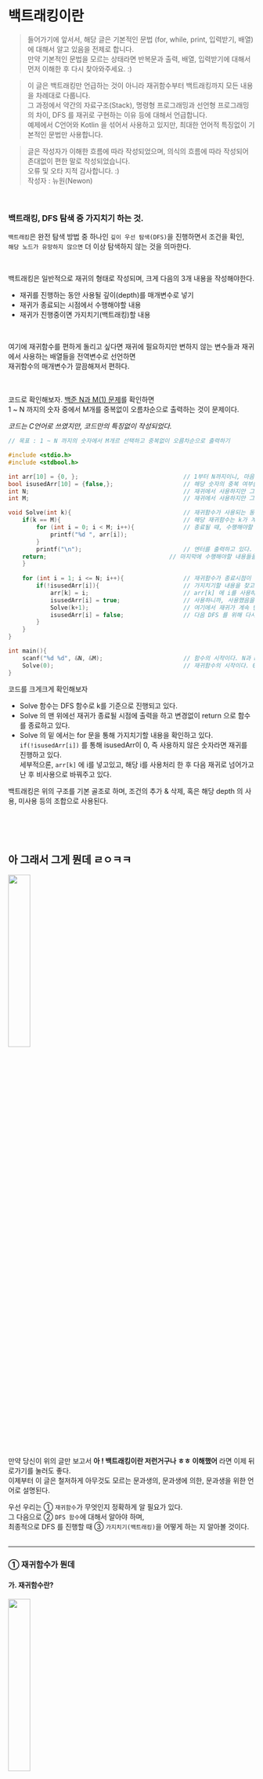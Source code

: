# 백트래킹이란
> 들어가기에 앞서서, 해당 글은 기본적인 문법 (for, while, print, 입력받기, 배열)에 대해서 알고 있음을 전제로 합니다.  
> 만약 기본적인 문법을 모르는 상태라면 반복문과 출력, 배열, 입력받기에 대해서 먼저 이해한 후 다시 찾아와주세요. :)  
  
> 이 글은 백트래킹만 언급하는 것이 아니라 재귀함수부터 백트래킹까지 모든 내용을 차례대로 다룹니다.  
> 그 과정에서 약간의 자료구조(Stack), 명령형 프로그래밍과 선언형 프로그래밍의 차이, DFS 를 재귀로 구현하는 이유 등에 대해서 언급합니다.  
> 예제에서 C언어와 Kotlin 을 섞어서 사용하고 있지만, 최대한 언어적 특징없이 기본적인 문법만 사용합니다.    
  
  
> 글은 작성자가 이해한 흐름에 따라 작성되었으며, 의식의 흐름에 따라 작성되어 존대없이 편한 말로 작성되었습니다.  
> 오류 및 오타 지적 감사합니다. :)  
> 작성자 : 뉴원(Newon)
<br/>

### 백트래킹, DFS 탐색 중 가지치기 하는 것.

`백트래킹`은 완전 탐색 방법 중 하나인 `깊이 우선 탐색(DFS)`을 진행하면서 조건을 확인,  
`해당 노드가 유망하지 않으면` 더 이상 탐색하지 않는 것을 의마한다.  
  
  <br/>
  
백트래킹은 일반적으로 재귀의 형태로 작성되며, 크게 다음의 3개 내용을 작성해야한다.   
- 재귀를 진행하는 동안 사용될 깊이(depth)를 매개변수로 넣기
- 재귀가 종료되는 시점에서 수행해야할 내용
- 재귀가 진행중이면 가지치기(백트래킹)할 내용

<br/>
  
여기에 재귀함수를 편하게 돌리고 싶다면 재귀에 필요하지만 변하지 않는 변수들과 재귀에서 사용하는 배열들을 전역변수로 선언하면  
재귀함수의 매개변수가 깔끔해져서 편하다.  
  <br/>
  </br>
  
코드로 확인해보자. [백준 N과 M(1) 문제](https://www.acmicpc.net/problem/15649)를 확인하면  
1 ~ N 까지의 숫자 중에서 M개를 중복없이 오름차순으로 출력하는 것이 문제이다.  
  
_코드는 C언어로 쓰였지만, 코드만의 특징없이 작성되었다._

```C
// 목표 : 1 ~ N 까지의 숫자에서 M개르 선택하고 중복없이 오름차순으로 출력하기

#include <stdio.h>
#include <stdbool.h>

int arr[10] = {0, };                              // 1부터 N까지이니, 마음편하게 10개의 배열을 선언하였다.
bool isusedArr[10] = {false,};                    // 해당 숫자의 중복 여부를 위해 사용했는지 안했는지를 파악할 같은 크기의 배열을 하나 더 선언했다.
int N;                                            // 재귀에서 사용하지만 그 숫자가 변하지는 않는 변수를 전역변수로 선언하였다.
int M;                                            // 재귀에서 사용하지만 그 숫자가 변하지는 않는 변수를 전역변수로 선언하였다.

void Solve(int k){                                // 재귀함수가 사용되는 동안 사용될 depth 를 여기선 k로 표현하고 있다. 
    if(k == M){                                   // 해당 재귀함수는 k가 계속 증가하며, k == M 일때 멈추는 구조를 가지고 있다.
        for (int i = 0; i < M; i++){              // 종료될 때, 수행해야할 내용은 "출력"이므로, 출력을 하고 있다.
            printf("%d ", arr[i]);
        }
        printf("\n");                             // 엔터를 출력하고 있다.
	return;                                   // 마지막에 수행해야할 내용들을 다 수행했으면 return 으로 함수를 종료한다.
    }
    
    for (int i = 1; i <= N; i++){                 // 재귀함수가 종료시점이 아니라면 for 문을 통해 재귀를 진행한다.
        if(!isusedArr[i]){                        // 가지치기할 내용을 찾고있다. 이번 같은 경우는 중복을 없애기 위해 다음과 같이 적용하고 있다.
            arr[k] = i;                           // arr[k] 에 i를 사용하고 있다.
            isusedArr[i] = true;                  // 사용하니까, 사용했음을 표시하고 있다.
            Solve(k+1);                           // 여기에서 재귀가 계속 반복되고 있다. k는 자릿수로 계속 증가하다가, k == M일 때 종료돨 것이다.
            isusedArr[i] = false;                 // 다음 DFS 를 위해 다시 사용하지 않았으로 바꿔주고 있다.
        }
    }
}

int main(){
    scanf("%d %d", &N, &M);                       // 함수의 시작이다. N과 M을 입력받고 있다.
    Solve(0);                                     // 재귀함수의 시작이다. 0부터 시작하고 있다.
}
```


코드를 크게크게 확인해보자  
- Solve 함수는 DFS 함수로 k를 기준으로 진행되고 있다.  
- Solve 의 맨 위에선 재귀가 종료될 시점에 출력을 하고 변경없이 return 으로 함수를 종료하고 있다.  
- Solve 의 밑 에서는 for 문을 통해 가지치기할 내용을 확인하고 있다.  
  `if(!isusedArr[i])` 를 통해 isusedArr이 0, 즉 사용하지 않은 숫자라면 재귀를 진행하고 있다.  
  세부적으론, `arr[k]` 에 i를 넣고있고, 해당 i를 사용처리 한 후 다음 재귀로 넘어가고 난 후 비사용으로 바꿔주고 있다.  
  
  
백트래킹은 위의 구조를 기본 골조로 하며, 조건의 추가 & 삭제, 혹은 해당 depth 의 사용, 미사용 등의 조합으로 사용된다.  
  
  <br/>
  <br/>
  <br/>
  

## 아 그래서 그게 뭔데 ㄹㅇㅋㅋ
<img src="https://user-images.githubusercontent.com/80164141/138657237-2fb8bf1f-2cd5-4a6e-9d84-3bd303c251d5.jpg" width="30%"/>

만약 당신이 위의 글만 보고서 **아 ! 백트래킹이란 저런거구나 ㅎㅎ 이해했어** 라면 이제 뒤로가기를 눌러도 좋다.  
이제부터 이 글은 철저하게 아무것도 모르는 문과생의, 문과생에 의한, 문과생을 위한 언어로 설명된다.  
  
우선 우리는 ① `재귀함수`가 무엇인지 정확하게 알 필요가 있다.  
그 다음으로 ② `DFS 함수`에 대해서 알아야 하며,  
최종적으로 DFS 를 진행할 때 ③ `가지치기(백트래킹)`을 어떻게 하는 지 알아볼 것이다.  
  <br/>
  
----- 
  
### ① 재귀함수가 뭔데
#### 가. 재귀함수란?
<img src="https://media.giphy.com/media/3ov9jQX2Ow4bM5xxuM/giphy.gif" width="30%"/>
<img width="600" alt="스크린샷 2021-10-25 오후 5 47 22" src="https://user-images.githubusercontent.com/80164141/138665281-c20aae33-e2ed-46ed-bd0b-59d95e4f289d.png">

재귀함수란 코드 내에서 자기 자신을 호출하는 함수를 의미한다.  
내가 나를 부르고, 다시 내가 나를 부르고, 틱X 이나 유튜브숏X에서 자주 보던 그것들이 맞다.  
  
  <br/>
  
프로그래밍으로 재귀함수는 다음처럼 쓰인다.  
```Kotlin

fun DFS(N: Int){
    print("$N ")
    return DFS(N + 1);
}

fun main(){
    DFS(0)
}
```
위의 코틀린 함수를 확인해보자.  
  
main 함수에서 `DFS라는 함수`를, 0을 넣어서 호출하고 있다. ***함수 이름에는 우선 신경쓰지 말자***   
`DFS 라는 함수`가 뭐하는 녀석인지 확인해보면, 우선 이녀석은 `N을 매개변수`로 받고 있다.  
이후 print("$N ") 을 통해서 N과 스페이스바를 출력하고, 종료할 때 자기 자신에 (N+1)을 넣은 것, `DFS(N + 1)` 을 호출하고 있다.  

그렇다면 이 재귀함수는 어떻게 작동할까?  
- DFS(0) 호출 - DFS(0)의 내용 수행 - DFS(0 + 1) 호출   
- DFS(1) 호출 - DFS(1)의 내용 수행 - DFS(1 + 1) 호출
- DFS(2) 호출 - DFS(2)의 내용 수행 - DFS(2 + 1) 호출
- 무한반복
...  

와 같이 반복하게 된다.  
언제 끝날까? 영원히 끝나지 않는다. 왜냐하면 위의 함수는 자기자신을 호출하곤 있지만, 종료 조건이 없기 때문이다.  
따라서 위의 컴퓨터의 메모리가 허락할 때 까지 
`0 1 2 3 4 5 ... 백만스물하나 ... 백만스물둘... `  
을 출력하고 있을 것이다.  
  
  <br/>
  

![재귀함수](https://user-images.githubusercontent.com/80164141/138710611-7689c33a-2358-419b-afb1-af23b3521219.gif)  
이 터미널 창을 DFS 함수라고 비유한다면, 다음과 같이 1을 받고 1 출력 종료 -> 2를 받고 2 출력 종료 ... 를 무한반복 중인 것이다.  
  
<br/>  
  
위의 재귀함수를 다음과 같이 바꿔보자.
```Kotlin

fun DFS(N: Int){
    if(N == 11)
      return;
    
    printf("$N ")
    return DFS(N + 1)
}

fun main(){
    DFS(0)
}
```  

위의 코드와 차이점은 N이 11일 때, 아무것도 하지 않고 그냥 종료가 된다는 것이다.  
그럼 이 함수는 다음과 같이 작동한다.
- DFS(0) 호출 - N이 11인지 확인 - 11이 아님 - DFS(0)의 내용 수행 - DFS(0 + 1) 호출
- DFS(1) 호출 - N이 11인지 확인 - 11이 아님 - DFS(1)의 내용 수행 - DFS(1 + 1) 호출
- DFS(2) 호출 - N이 11인지 확인 - 11이 아님 - DFS(2)의 내용 수행 - DFS(2 + 1) 호출
... 
- DFS(11) 호출 - N이 11인지 확인 - N이 11임 - 그냥 종료

if 문에서 N이 11일 때 종료하라는 내용을 통해서, 해당 재귀함수는 무한반복하지 않고 N이 11일 때 바로 종료하게 된다.  
따라서 위의 코드는 다음과 같이 출력하고 
`0 1 2 3 4 5 6 7 8 9 10`  
이후 함수가 종료된다.  
<br/>

if 문을 통해서 재귀함수가 종료될 조건을 단 것, 이것을 `Base Condition` 이라고 부른다.  
  
**재귀함수는 매개변수를 통해서 Base Condition 에 점차 다가가도록 설계하는 것이 원칙이다.**  
그래야 재귀함수를 안전하게 종료시킬 수 있기 때문이다.  
  
매개변수는 Base Condition 에 다가갈수만 있다면 증가해도, 감소해도 상관없지만 일반적으로 감소하도록 설계한다.  
    
  -----
<br/>  

![재귀함수](https://user-images.githubusercontent.com/80164141/138710611-7689c33a-2358-419b-afb1-af23b3521219.gif)  
  
이 짤방을 다시 한번 살펴보자, 모든 함수는 return을 기준으로 `종료`하게 되어있다. 그렇다면 기존에 불려진 함수들은 언제 `종료`가 될까?  

<br/>
<br/>

정답은 `호출된 순서의 역순으로 닫힌다` 이다. 짤방으로 표현하자면 이렇게 된다.  
  
![재귀함수_완전](https://user-images.githubusercontent.com/80164141/138711835-9b36994d-4091-41b8-a654-e2efa78fea95.gif)  

<br/>  
그래서 코드를 이렇게 짜면, 역순으로 정렬할 수도 있다.   
<br/>  
<br/>  

```Kotlin
fun DFS(N: Int){
    if(N == 11){
      return;
    }
    
    DFS(N + 1)
    print("$N ")
    return;
}

fun main(){
   DFS(0)
}
```
  
위의 코드는 DFS 를 호출한 다음에 N을 print 하고 있다.  
따라서 `N` 이 `11`까지 이른 다음에야 순차대로 종료되며 `N이 10일 때`, `N이 9일 때`, `8`..`7`..  
순서대로 출력되고 가장 마지막 == 가장 처음에 호출한 함수가 종료된다.  
`출력은 요렇게 나온다. -> 10 9 8 7 6 5 4 3 2 1 0`  
  
  
이 의미가 이해되었다면 재귀함수란? 에 가장 먼저 나왔던 2개의 짤 중 밑의 짤방이 전부 이해될 것이다.  
  
<br/>  
<br/>  
  
이러한 방식을 자료구조 중 `Stack` 이 적용된 것 이라고 한다.  
![스택](https://prmoreira23.github.io/assets/stack-data-structure.gif)
  
설명에서 push 는 자료 삽입을, pop은 자료를 빼는 것을 의미하며  
스택 구조가 적용되면 데이터는 언제나 `마지막에 넣은 것`부터 빼내게 되고, `처음에 넣은 것` 이 가장 마지막에 나오게 된다.  

> 재귀, DFS, 백트래킹이 전부 Stack 이 적용되지만 본 글에서는 이 이상의 Stack 개념은 사용하지 않는다.  
> 궁금하거나 필요하다면 Stack 을 찾아보는 것을 추천한다.


<br/>

-----  
  
***어 음 그런데 말이죠 ..?***
  
<img src = "https://c.tenor.com/kZjYjiDPTQEAAAAd/한심좌-khaby00.gif" width="20%"/>  
  
사실 위의 출력문들은 굳이 재귀로 하지 않고, for 문으로도 쉽게 만들 수 있다.  
  
<br/>  
  
```Kotlin
for(i in 0..10){
   print("$i ")
}

// 역순이면 이렇게

for(i in 10 downTo 0){
   print("$i ")
}
```
  
게다가 하나의 함수를 호출하는 것은 단순한 중복문보다 많은 메모리를 요구하며 속도 역시 _`압도적인 힘ㅇ..`_ 느리다.  
이러한 이유에도 불구하고 재귀함수를 쓰는 이유를 알아보자.  
  
  -----

<br/>

#### 나. 메모리도 많이 잡아먹고 헷갈리는 재귀함수 왜 씀? (Feat. 선언형 프로그래밍)  
코드란 `컴퓨팅 효율적으로만 설계하는 것이 아니라`  
이후 `타인에 의한` 유지 보수를 고려하여 적어야 한다.  
  
`즉 누가 보더라도 코드는 쉽게 읽히며, 코드가 수행하는 내용이 직관적이여서 개발자의 작업시간을 줄이는 것`  
또한 좋은 코드의 조건 중 하나이다.  
  
이러한 관점에서 `재귀함수`는 `for 문`으로 작성했을 때 보다 월등히 가독성이 높아서, 개발자의 시간을 줄여줄 수 있을 때 사용한다.  
  
  <br/>
  <br/>
  <br/>
  
재귀함수가 직관적이라니, 이게 무슨소리일까?  
  
피보나치의 수열을 예시로 들어보자.  
수학에서, 피보나치 수(영어: Fibonacci numbers)는 첫째 및 둘째 항이 1이며 그 뒤의 모든 항은 바로 앞 두 항의 합인 수열이다.  
`1 1 2 3 5 8 13 21 34 55 ...`
  
이걸 For 문과 재귀함수로 구현하면 다음과 같다.  
  
```Kotlin
// for 문으로 작성한 피보나치
fun Fibonacci(N: Int): Int{
   var one = 1
   var two = 1
   var result = 0
   
   if(N <= 2){
      print("$one ")
      return;
   }
   
   for (i in 3..N){
      result = one + two
      one = two
      two = result
   }
   return result
}

// 재귀로 작성한 피보나치
fun Fibonacci(N: Int): Int{
    if(N == 0)
       return 0
    if(N == 1)
       return 1
       
    return Fibonacci(N - 1) + Fibonacci(N - 2)
}

fun main(){
    print(Fibonacci(10))
}
// 출력은 같은 10이다.
```
  
잠시 저 두 함수가 피보나치를 출력한다는 것을 모른채로 비교해보자.  
  
For 문으로 적힌 함수를 이해하려면 `one` 이 어떤 변수인지, `two` 가 어떤 변수인지, `result` 는 어떤 변수인지  
`N` 이 왜 2일땐 `one`만 출력하고 리턴하는지, `for문은 왜 3부터 시작하고 그때마다 result 는 one + two 를 받는지` 이해하고나야 비로서  
이 함수가 피보나치 함수임을 이해할 수 있다.  
  
  <br/>
  
그에 반면 재귀로 작성된 함수는 간단하다.  
계산이 어떻게 되는진 모르겠지만 `함수(N)` 은 `함수(N-1)` + `함수(N-2)` 이고,  
이걸 계속해서 반복하다보면 N 이 0일 땐 0을, N이 1일 땐 1을 리턴하여서 이를 반복한다고 적혀있다.  
  
더 간단하게는, 내부가 어떻게 돌아가는진 모르겠지만 우린 `함수(N) = 함수(N-1) + 함수(N-2)` 임을 알 수 있다.  
  
  <br/>
  
이것이 재귀함수를 사용했을 때 가독성이 늘어나는 대표적인 사례이다.  
피보나치 수열은 그나마 2개의 항이 만드는 상황만 이해하면 되었지만, 이보다 더 복잡한 사례가 나온다면 For 문으로 작성된 함수는 더더욱 힘들 것이다.  
  
  <br/>
  
  -----
  
바로 그런 사례가 있다.  
재귀함수를 구글링했다면 바로 접해봤을 문제, ***하노이의 탑*** 문제이다.  
  
  <br/>
  
**하노이의 탑** 문제는 [다음](https://ko.khanacademy.org/computing/computer-science/algorithms/towers-of-hanoi/a/towers-of-hanoi)과 같다. [게임](https://vidkidz.tistory.com/649)  
  
  ![하노이의 탑](https://upload.wikimedia.org/wikipedia/commons/0/07/Tower_of_Hanoi.jpeg)
  
<br/>  
  
간략히 요약하면, `3개의 대`가 있고 `크기가 오름차순인 원반들`이 있고, 이걸 `한번에 하나씩 옮겨서` 다른 대로 옮기되,  
`큰 원반은 작은 원반 위에 갈 수 없다` 는 조건 속에서 수행하라는 것이다.  
알고리즘 문제로 치환하자면 `원반이 움직일 때 마다 어디서 어디로 옮겼는지 출력하고, 최종적으로 몇번 움직였는지 출력하라` 정도로 바꿀 수 있겠다.  
  
  <br/>
  
For 문으로 도전.. .
도전은 언제나 아름답지만, 이번엔 추천하진 않는다.  
For 문으로 만들고 싶다면 우선 원반의 갯수만큼 For 문을 만들어야할 것이며, 한번 옮겨질 때 마다 이전의 For 문들은 어떻게 해야하는지,  
횟수는 어디에서 세야할 지도 막막한데, 원반의 갯수가 N으로 입력받아야 한다면 ..  
  
![난 죽음을 택하겠다](https://ac2.namu.la/b3/b3c5dd481cf53631a0e21df5aca56340605fab02b1b0f0177fc74b6c9d05a530.gif)
  
 <br/>  
  
여기서 우리는 재귀함수의 진정한 사용이유를 알 수 있다.  
`재귀함수의 가장 큰 장점`은 For 문과 같은 `명령형 프로그래밍`이 아니라, `선언형 프로그래밍`이라는 점에 있다.  
  
  <br/>
  
무슨 의미일까?  
잠시 하노이의 문제는 접어두고, N 팩토리얼을 한번 출력해보자.  
알다시피, 방법은 For 문과 재귀함수 2개가 있다.  
  
팩토리얼이란 N을 기준으로 n부터 1까지의 모든 수를 곱한 값이다. `(표기는 n!)`  
이때 `명령형 프로그래밍의 관점`에서 10!을 구하려면 다음과 같이 바라보게 된다.
  
```kotlin
var value = 1
for (i in 1..10){
    value *= i
}

----------------
value = 1 * 2
value = (1 * 2) * 3
value = (1 * 2 * 3) * 4
...
value = (1 * 2 * 3 * 4 * 5 * 6 * 7 * 8 * 9) * 10
```
- value 에 대하여 사용자는 모든 i 항들에 대하여 절차적으로 구하고 나서야 팩토리얼 n을 알게되는 것으로 `인식`한다.  
  
<br/>

이를 다시 `선언형 프로그래밍 관점`에서 바라본다면 다음과 같아진다.
  
```kotlin
fun Factorial(N: Int): Int{    
    if(N == 1) return 1
    return Factorial(N - 1) * N  
}

----------------
N == 10  Factorial(9) * 10
N == 9   Factorial(8) * 9
N == 8   Factorial(7) * 8
...
N == 2   Factorial(1) * 2
N == 1   1
```

- 재귀함수 Factorial 은 return 값이 재귀함수와 어떤 관계가 있는지 `선언`만 하였다.  
- 그 이후 절차에 관련한 것은 return 을 수행하는 컴퓨터에게 `맡겨버리고` 사용자는 `선언`에 해당하는 결과값을 갖는 것으로 `인식`한다.
  
같은 결과값이지만 `명령형 프로그래밍의 관점은 사용자가 모든 절차를 인지하고 있음을 전제`하는 반면  
`선언형 프로그래밍의 관점은 사용자가 결과와 그 나머지의 관계를 선언만` 한다는 점에서 차이가 나타난다.  
  
<br/>  
  

즉, 재귀함수의 장점 중 하나는 `계산에 대한 내용을 컴퓨터에게 맡겨버린다`에 있다.  
이를 하노이에 적용시켜보자.  
`문제를 한정시켜서, N개의 원판과 대 A, B, C 가 있을 때 원판들은 최초에 A에 있고, N개의 원판을 C로 옮기는 것을 목표로 한다.`  
  
<br/>  
  
하노이의 탑 문제의 답을 거꾸로 추적해보면 다음과 같은 특성을 지닌다.
- 가장 마지막의 원판을 제외하고, N - 1 개의 원판들을 B에 옮겨놓는다.
- 마지막 원판을 C에 갔다 놓는다.
- B에 옮겨놨던 원판들을 C에 통째로 옮긴다.  
  
이걸 역순으로 반복하면 우리가 [게임](https://vidkidz.tistory.com/649) 에서 진행했던 순서가 된다.  
  
```C
// C로 작성되었다.
// 대의 이름은 각각 A, B, C 이며 N개의 원판이 있는 상황이다. 

#include <stdio.h>

int N;
int count;

void Hanoi(int N, int A, int B, int C){
                                                                     // N 이 0 일때가 Base condition 이지만 이번 경우엔 수행해야할 내용이 없으므로, 적지 않았다.
	if(N > 0){                                                   // N 이 0이 아닌동안, 즉 Base Condition 에 도달하지 않는 동안 수행할 내용이다.
		Hanoi(N-1,A,C,B);                                    // A에 있는 N - 1개 원판들을 C를 이용해서 B로 옮긴다.
		printf("%d 에서 %d 로 가장 맨 위의 원판 이동\n", A,C);      // A에 있는 남아있는 원판, 가장 큰 원판을 C로 옮긴다.
		Hanoi(N-1,B,A,C);                                    // B에 있는 N - 1개 원판들을 A를 이용해서 C로 옮긴다.
	}
}

int main(){
	scanf("%d", &N);
	Hanoi(N,1,2,3);
}
```  
  
이 함수에서 개발자는 절차마다 그 값이 무엇인지에 대해서 작성한 코드는 단 1개도 없다.  
  
개발자는 그저 N - 1 일 때 어떻게 해야하는지 논리적으로 `선언`만 하였고, 컴퓨터가 대신 `계산`한 것이다.  
이것이 재귀함수를 이용하는 이유이다.  
  
위의 내용이 이해가 안간다면 다음의 영상을 참고하면 좋을 것 같다.[Tower of Hanoi Problem - Made Easy](https://www.youtube.com/watch?v=q6RicK1FCUs&t=1s)  
> 위의 하노이와 관련된 내용은 참고에 연결된 유튜브 영상의 내용을 요약하여 옮긴 것이다.  
> 컴퓨터에 맡겨버린다 라는 의미가 궁금하다면 다음 블로그를 참고해보자. [반복과 재귀 : DFS 문제를 재귀로 구현하면 편리한 이유](https://geniusnohkang.tistory.com/28)
<br/>  

##### 재귀함수편 요약  
1. 재귀함수란 자기 자신을 호출하는 함수이다.  
2. 재귀함수는 매개변수를 통해 Base Condition 에 도달하도록 설계한다.  
3. 모든 재귀함수는 이론적으로 For문이나 While 문으로 구현이 가능하나, 사용자의 편의(가독성)를 위해서 사용된다.  
  
> 재귀함수는 다이나믹 프로그래밍에서 다시 한번 쓰이게 된다.  
  
  -----
  
### ② DFS 함수
이제 본론이다. 백트래킹은 뭐길래 DFS와 함께 쓰이는 걸까?  
한줄 요약하자면 `DFS 를 하는 와중에 더 이상 탐색할 필요가 없는걸 쳐내는 행위를 백트래킹`이라고 한다.  

DFS(Depth - First - Search) 는 깊이 우선 탐색을 의미한다.  
어떠한 내용을 `완전 탐색(브루트 포스)`해야 할 때, 깊이 먼저 탐색하는 것을 의미한다.  
그리고 우린 이 DFS 를 여태 실컷 살펴보았던 `재귀`를 통해 구현할 것이다.  

<img src="https://upload.wikimedia.org/wikipedia/commons/7/7f/Depth-First-Search.gif">  

> DFS는 그래프나 트리와 연계되어 사용되지만, 본 글에서는 그래프나 트리의 내용 없이 DFS 그 자체에 대해서만 알아본다.  
> 완전 탐색(브루트 포스)라는 개념이 생소하다면 본 글에서는 모든 걸 다 탐색한다 정도로 인지하면 된다.
  
  <br/>
  
DFS는 완전탐색 중 하나이니, 모든걸 탐색해야하는 상황을 가정해보자.  
    
1부터 6까지의 숫자 중에서 3개를 뽑는 모든 경우의 수를 출력해보고자 한다.  
여러가지 방법이 있겠지만 우린 다음과 같은 방법을 써보고자 한다.  
  
  ![DFS](https://user-images.githubusercontent.com/80164141/138796603-9199937a-948c-41c7-9bc3-9a34ac784fa8.gif)  
    
  _목표 출력 예제는 다음과 같다._
  ```
  1 1 1                            |    수행 로직
  1 1 2                            |    ① 3개의 빈칸을 만든다.
  1 1 3                            |    ② 첫번째 자리에 1을 넣어본다.
  1 1 4                            |    ③ 두번째 자리에 1를 넣어본다.
  1 1 5                            |    ④ 세번째 자리에 1을 넣어본다
  1 1 6                            |    ⑤ 세번째 자리에 1을 빼고, 2를 넣어본다.
  1 2 1                            |    ⑥ 6까지 반복하고 나면, 두번째 자리를 2으로 바꾼다.
  1 2 2                            |    ⑦ 세번째 자리를 1부터 채워넣는다.
  ...                              |    ⑧ 6 6 6 가 될때까지 반복한다.  
  6 6 4                            |
  6 6 5                            |
  6 6 6                            |
  ```  
  
  <br/>  
  <br/>  
  재귀함수로 구성할 것이며, 미리 코드를 보기 전에 고민해보는 것도 좋다.  
  코드는 다음과 같다.  
  <br/>
  <br/>
  <br/>
  
```C
#include <stdio.h>

int arr[3];                                    // 빈칸을 전역변수로 선언하여 함수가 호출할 때 마다 넣어주는 번거로움을 줄였다.
int N, M;                                      // 문제에선 6개 중 3개이지만, 언제든 입력값에 따라 바꿀 수 있게 N과 M으로 설정했다.
                                               // 여기서는 각각 6과 3으로 직접 하드코딩하지만 밑의 예제는 N과 M으로 넣는다.

void DFS(int depth){                           // 이 재귀함수는 depth 를 기준으로 움직인다. 따라서 Base Condition 도 depth 를 기준으로 작성된다.
     if(depth == 3){                           // depth == 3일 때가 Base Condition 이다.
        for(int i = 0; i < 3; i++){            // 배열에 쌓인 내용을 출력하고 있다.
	    printf("%d ", arr[i]);
	}
	printf("\n");
	return;
     }
     
     for(int i = 1; i <= 6; i++){              // Base Condition 이 아닐때 for문을 돌며 후보군(1 ~ 6)을 찾고 있다.
	    arr[depth] = i;                    // 후보군을 찾으면 배열의 빈 칸에 넣고 있다.
	    DFS(depth + 1);                    // 다음 깊이로 넘어가고 있다.
     }
}

int main(){
    scanf("%d %d", &N, &M);                    // N과 M을 받고 있다.
    DFS(0);                                    // DFS를 0의 깊이부터 선언하고 있다.
}
```
  
DFS 재귀함수는 0부터 시작하고 있으며,  
배열의 인덱스 `0 1 2` 를 하나의 `깊이`로 인지하고, 0 -> 1 -> 2의 형태를 취하고 있다.  
  
따라서 DFS 가 전달받는 depth 는 배열의 왼쪽부터 순서대로 탐색하게 된다.  
그렇게 DFS 는 1부터 6까지 3개의 숫자를 넣는 방법을 중복을 포함해서 전부 넣고있다.  
  
  <br/>
  
![유레카](https://c.tenor.com/Q1utpA4Y2PYAAAAC/idea-eureka.gif)  
이것이 `DFS` 다.  
`깊이`를 설정하고, 해당 `깊이`에 A가 있음을 상정하고, `다음 깊이`로 가서 해당 깊이에 있을 수 있는 것을 다시 넣고 !!  
  
<br/>
  
하지만 출력문을 보니 좀 불편하다.  
`모든걸 깊이대로 탐색`하는건 좋은데 `중복도 없애고 싶고`, `오름차순으로 정렬`하고 싶은 마음이 들 수도 있다.  
그걸 수행하는 것이 바로 `백트래킹`이다.  
  
  <br/>
  <br/>
  
  ----- 
  
### ③ 백트래킹  
위의 문제를 다시 한번 바꿔보자.  
이번에는 1부터 6까지의 숫자 중에서 3개를 뽑되,  
중복은 허용하지 않으며 오름차순으로 정렬할 것이다.  
그림으로 표현하자면 다음과 같아진다.  
<img src="https://user-images.githubusercontent.com/80164141/138740819-c6b2e0f1-1eb8-458a-8909-68af4d8ceac9.gif" width="50%"/>  
  
  _목표 출력 예제는 다음과 같다._
  ```
  1 2 3          |      수행로직
  1 2 4          |      3개의 빈칸을 만든다.
  1 2 5          |      첫번째 자리에 1을 넣어본다.
  1 2 6          |      두번째 자리에 2를 넣어본다.
  1 3 4          |      세번째 자리에 3을 넣어본다.
  1 3 5          |      세번째 자리에 3을 빼고, 4를 넣어본다.
  ...            |      6까지 반복하고 나면, 두번째 자리를 3으로 바꾼다.
  3 4 6          |      세번째 자리를 3을 제외한 2~6까지 넣어본다.
  3 5 6          |      4 5 6 가 될때까지 반복한다. 
  4 5 6          |      
  ```
  
  <br/>
  
재귀파트에서 살펴보았던 것과 마찬가지로, 이걸 반복문을 통해서 만들수도 있겠지만 제법 많은 고생을 해야한다.  
우리는 계산에 관한건 컴퓨터에 맡기고 `선언`으로 구현하고자 한다.  
  
  <br/>
  <br/>
  
```C
#include <stdio.h>

int arr[M];                                    // 빈칸을 전역변수로 선언하여 함수가 호출할 때 마다 넣어주는 번거로움을 줄였다.
int visit[7] = {0, };                          // 마찬가지 이유이다. visit 배열의 용도는 사용한 숫자인지 아닌지를 체크한다. 0 = 미방문, 1 = 방문
int N, M;                                      // 문제에선 6개 중 3개이지만, 언제든 입력값에 따라 바꿀 수 있게 N과 M으로 설정했다.

void DFS(int depth){                           // 이 재귀함수는 depth 를 기준으로 움직인다. 따라서 Base Condition 도 depth 를 기준으로 작성된다.
     if(depth == M){                           // depth == 3일 때가 Base Condition 이다.
        for(int i = 0; i < 3; i++){            // 배열에 쌓인 내용을 출력하고 있다.
	    printf("%d ", arr[i]);
	}
	printf("\n");
	return;
     }
     
     for(int i = 1; i <= N; i++){              // Base Condition 이 아닐때 for문을 돌며 후보군을 찾고 있다.
         if(!visit[i]){                        // 가지치기를 하고 있다, 방문한 곳은 가지 않고 있다.
	    arr[depth] = i;                    // 조건에 부합하면 빈 칸에 넣고 있다.
	    visit[i] = 1;                      // 가지치기를 위해 조건을 설정하고 있다, 방문한 곳을 방문했다라고 표현하고 있다.
	    DFS(depth + 1);                    // 다음 깊이로 넘어가고 있다.
	    visit[i] = 0;                      // 다음 단계를 위해 초기화해주고 있다.
	 }
     }
}

int main(){
    scanf("%d %d", &N, &M);
    DFS(0);
}

//P.s. C언어에서 배열은 변수를 넣어 선언할 수 없어서, stdlib.h 의 동적할당 int* arr = (int*)malloc(sizeof(int) * M)) 을 사용해야하나
//       이해의 편의를 위해서 arr[M]을 넣었다.
```
  
가장 상단에서 재귀함수에 필요하되, depth 가 아닌 것들을 전부 전역변수로 선언하였다.    
  
DFS 재귀함수는 depth 라는 매개변수를 가지고서, Base Condition 에 도달하도록 조정되고 있다.  
여기서는 depth 가 0부터 1씩 증가하며, Base Condition 이 3일 때 배열에 담긴 내용을 출력하고 종료되도록 설계되었다.  
  
DFS 재귀함수에서 for문은 Baes Condition 에 도달하지 못했을 때 for 문에 들어가게 된다.  
for 문에서는 후보군을 찾는 것과 동시에, 후보군을 찾더라도 `방문하지 않은 곳` 이라는 조건에 부합하지 않으면 `가지치기`하고 있다.  
조건에 부합하면 배열에 넣고, 방문처리를 한 후에, 다음 depth + 1 을 한 DFS를 호출함으로써 `다음 깊이`로 넘어가고 있다.  
  
하나의 재귀함수가 `Base Condition (depth == 3)`에 도달하더라도  
for 문에서 불려졌던 재귀함수들은 아직 종료되지 않았다.  
DFS를 호출한 그곳으로 다시 돌아가서 방문처리 한 내용을 다시 미방문처리하고 `(== 해당 깊이의 끝을 보아서 거슬러 올라가기)`,  
for 문에서 다음 후보군을 찾고 다시 가지치기를 진행하고, 배열에 넣고, 방문처리하고, 다음 깊이로 넘어가는 작업을 반복하고 있다.  
또한 for 문은 계속해서 증가하게 되므로, `오름차순`으로 자연스럽게 정렬이 된다.  
  
  <br/>  
   
이것이 깊이 우선 탐색에서 사용되는 백트래킹이다.    
그래프와 트리의 개념없이 설명되었지만 사실 `다음 깊이`로 상정한 `배열` 을, 다음 `노드`로 바꾼다면 같은 맥락이 된다.  
  
-----
### 결론        
![Congratulation](https://c.tenor.com/k0HlwNZW9ZsAAAAC/kindergarden-congratulations.gif)  
![Thank you](https://media3.giphy.com/media/95P1vO6r7rsk0/giphy.gif)  

<br/>  
  
여기까지 따라와주셔서 감사합니다 :)  
  
이제 다시 한번 맨 위의 글을 보면 무슨 내용을 말했는지 완벽하게 이해가 갈 것이다.  
여기까지 읽었다면 백트래킹을 좀 더 체화하기 위해서 [백준의 N과 M 시리즈](https://www.acmicpc.net/workbook/view/2052)를 전부 풀어보는 것을 추천한다.  
설령 내용이 완벽하게 이해가 안 가더라도, 문제를 풀면서 자연스럽게 체화될 것이다.  
  
그리고 N과 M을 전부 풀었다면, 당신은 그 악명높은 [N-Queen](https://www.acmicpc.net/problem/9663) 문제도 풀 수 있는 실력이 된 것이다.  
화이팅 !  
  
  <br/>
  <br/>
  
안뇽 ~ :)  
<br/>

![북극여우가 눈으로 점프하는 짤](https://user-images.githubusercontent.com/80164141/138802009-f777c0cc-d1d1-4cde-8702-9c5e52329e74.gif)


## 참고
[\[자료구조\] 스택(Stack)이란?](https://burning-camp.tistory.com/66)  
[피보나치 수열](https://ko.wikipedia.org/wiki/피보나치_수)  
[6. Recursion and Dictionaries](https://www.youtube.com/watch?v=WPSeyjX1-4s&t=1502s)  
[Tower of Hanoi Problem - Made Easy](https://www.youtube.com/watch?v=q6RicK1FCUs&t=1s)  
[반복과 재귀 : DFS 문제를 재귀로 구현하면 편리한 이유](https://geniusnohkang.tistory.com/28)  
